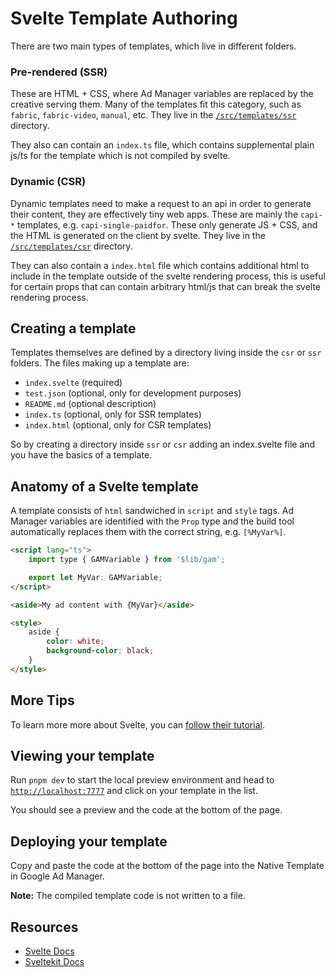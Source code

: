 # Svelte Template Authoring

There are two main types of templates, which live in different folders.

### Pre-rendered (SSR)

These are HTML + CSS, where Ad Manager variables are replaced by
the creative serving them. Many of the templates fit this category, such as `fabric`,
`fabric-video`, `manual`, etc. They live in the [`/src/templates/ssr`](/src/templates/ssr) directory.

They also can contain an `index.ts` file, which contains supplemental plain js/ts for the template which is not compiled by svelte.

### Dynamic (CSR)

Dynamic templates need to make a request to an api in order to generate their
content, they are effectively tiny web apps. These are mainly the `capi-*` templates, e.g. `capi-single-paidfor`.
These only generate JS + CSS, and the HTML is generated on the client by svelte.
They live in the [`/src/templates/csr`](/src/templates/csr) directory.

They can also contain a `index.html` file which contains additional html to include in the template outside of the svelte rendering process, this is useful for certain props that can contain arbitrary html/js that can break the svelte rendering process.

## Creating a template

Templates themselves are defined by a directory living inside the `csr` or `ssr`
folders. The files making up a template are:

- `index.svelte` (required)
- `test.json` (optional, only for development purposes)
- `README.md` (optional description)
- `index.ts` (optional, only for SSR templates)
- `index.html` (optional, only for CSR templates)

So by creating a directory inside `ssr` or `csr` adding an index.svelte file and you have the basics of a template.

## Anatomy of a Svelte template

A template consists of `html` sandwiched in `script` and `style` tags.
Ad Manager variables are identified with the `Prop` type and the build tool automatically
replaces them with the correct string, e.g. `[%MyVar%]`.

```html
<script lang="ts">
	import type { GAMVariable } from '$lib/gam';

	export let MyVar: GAMVariable;
</script>

<aside>My ad content with {MyVar}</aside>

<style>
	aside {
		color: white;
		background-color: black;
	}
</style>
```

## More Tips

To learn more more about Svelte, you can [follow their tutorial](https://svelte.dev/tutorial/basics).

## Viewing your template

Run `pnpm dev` to start the local preview environment and head to [`http://localhost:7777`](http://localhost:7777) and click on your template in the list.

You should see a preview and the code at the bottom of the page.

## Deploying your template

Copy and paste the code at the bottom of the page into the Native Template in Google Ad Manager.

**Note:** The compiled template code is not written to a file.

## Resources

- [Svelte Docs](https://svelte.dev/docs)
- [Sveltekit Docs](https://kit.svelte.dev/docs/introduction)
